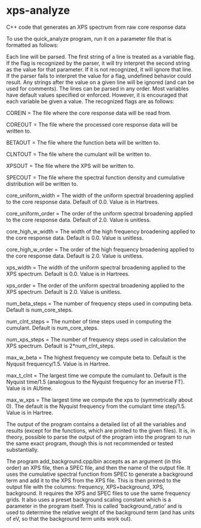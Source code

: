 # xps-analyze
C++ code that generates an XPS spectrum from raw core response data

To use the quick_analyze program, run it on a parameter file that is formatted as follows:

Each line will be parsed.
The first string of a line is treated as a variable flag. 
If the flag is recognized by the parser, it will try interpret the second string as the value for that parameter.
If it is not recognized, it will ignore that line.
If the parser fails to interpret the value for a flag, undefined behavior could result.
Any strings after the value on a given line will be ignored (and can be used for comments).
The lines can be parsed in any order.
Most variables have default values specified or enforced. However, it is encouraged that each variable be given a value.
The recognized flags are as follows:


COREIN = The file where the core response data will be read from.

COREOUT = The file where the processed core response data will be written to.

BETAOUT = The file where the function beta will be written to.

CLNTOUT = The file where the cumulant will be written to.

XPSOUT = The file where the XPS will be written to.

SPECOUT = The file where the spectral function density and cumulative distribution will be written to.

core_uniform_width = The width of the uniform spectral broadening applied to the core response data. Default of 0.0. Value is in Hartrees.

core_uniform_order = The order of the uniform spectral broadening applied to the core response data. Default of 2.0. Value is unitless.

core_high_w_width = The width of the high frequency broadening applied to the core response data. Default is 0.0. Value is unitless.

core_high_w_order = The order of the high frequency broadening applied to the core response data. Default is 2.0. Value is unitless.

xps_width = The width of the uniform spectral broadening applied to the XPS spectrum. Default is 0.0. Value is in Hartrees. 

xps_order = The order of the uniform spectral broadening applied to the XPS spectrum. Default is 2.0. Value is unitless.

num_beta_steps = The number of frequency steps used in computing beta. Default is num_core_steps.

num_clnt_steps = The number of time steps used in computing the cumulant. Default is num_core_steps.

num_xps_steps = The number of frequency steps used in calculation the XPS spectrum. Default is 2*num_clnt_steps.

max_w_beta = The highest frequency we compute beta to. Default is the Nyqusit frequency/1.5. Value is in Hartree.

max_t_clnt = The largest time we compute the cumulant to. Default is the Nyquist time/1.5 (analogous to the Nyquist frequency for an inverse FT). Value is in AUtime.

max_w_xps = The largest time we compute the xps to (symmetrically about 0). The default is the Nyquist frequency from the cumulant time step/1.5. Value is in Hartree.


The output of the program contains a detailed list of all the variables and results (except for the functions, which are printed to the given files). 
It is, in theory, possible to parse the output of the program into the program to run the same exact program, though this is not recommended or tested substantially.

The program add_background.cpp/bin accepts as an argument (in this order) an XPS file, then a SPEC file, and then the name of the output file. It uses the cumulative spectral function from SPEC to generate a background term and add it to the XPS from the XPS file. 
This is then printed to the output file with the columns: frequency, XPS+background, XPS, background.
It requires the XPS and SPEC files to use the same frequency grids. It also uses a preset background scaling constant which is a parameter in the program itself. This is called 'background_ratio' and is used to determine the relative weight of the background term (and has units of eV, so that the background term units work out).

